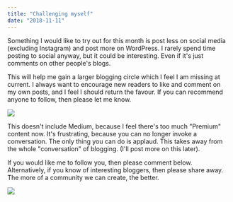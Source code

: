 ```yaml
---
title: "Challenging myself"
date: "2018-11-11"
---
```


Something I would like to try out for this month is post less on social media (excluding Instagram) and post more on WordPress. I rarely spend time posting to social anyway, but it could be interesting. Even if it's just comments on other people's blogs.

This will help me gain a larger blogging circle which I feel I am missing at current. I always want to encourage new readers to like and comment on my own posts, and I feel I should return the favour. If you can recommend anyone to follow, then please let me know.

![](/blog/wp-content/uploads/2018/11/marija-zaric-220698-unsplash.jpg)

This doesn't include Medium, because I feel there's too much "Premium" content now. It's frustrating, because you can no longer invoke a conversation. The only thing you can do is applaud. This takes away from the whole "conversation" of blogging. (I'll post more on this later).

If you would like me to follow you, then please comment below. Alternatively, if you know of interesting bloggers, then please share away. The more of a community we can create, the better.

![](/blog/wp-content/uploads/2018/11/IMG_20181022_194724.jpg)

